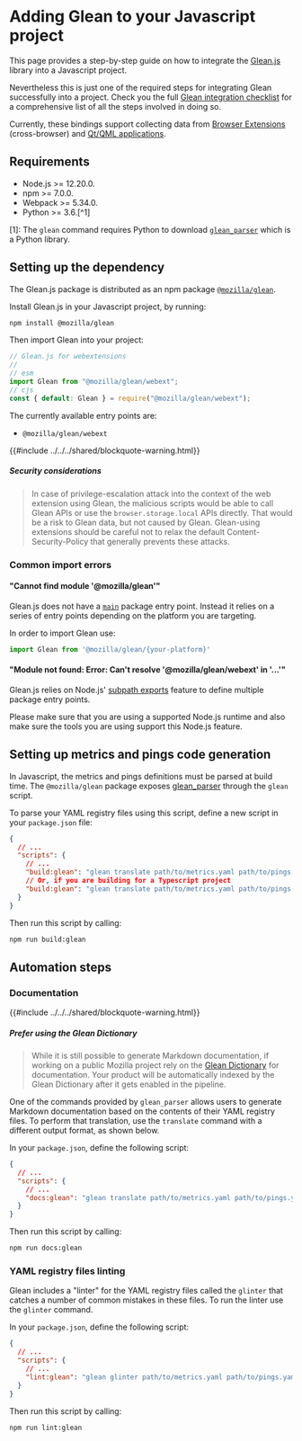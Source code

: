 # Adding Glean to your Javascript project

This page provides a step-by-step guide on how to integrate the [Glean.js](https://github.com/mozilla/glean.js/) library into a Javascript project.

Nevertheless this is just one of the required steps for integrating Glean successfully into a project. Check you the full [Glean integration checklist](./index.md) for a comprehensive list of all the steps involved in doing so.

Currently, these bindings support collecting data from [Browser Extensions](https://developer.mozilla.org/en-US/docs/Mozilla/Add-ons/WebExtensions) (cross-browser) and [Qt/QML applications](https://doc.qt.io/qt-5/qtqml-index.html).

## Requirements

* Node.js >= 12.20.0.
* npm >= 7.0.0.
* Webpack >= 5.34.0.
* Python >= 3.6.[^1]

[1]: The `glean` command requires Python to download [`glean_parser`](https://mozilla.github.io/glean_parser/) which is a Python library.

## Setting up the dependency

The Glean.js package is distributed as an npm package [`@mozilla/glean`](https://www.npmjs.com/package/@mozilla/glean).

Install Glean.js in your Javascript project, by running:

```bash
npm install @mozilla/glean
```

Then import Glean into your project:

```js
// Glean.js for webextensions
//
// esm
import Glean from "@mozilla/glean/webext";
// cjs
const { default: Glean } = require("@mozilla/glean/webext");
```

The currently available entry points are:

* `@mozilla/glean/webext`

{{#include ../../../shared/blockquote-warning.html}}

##### Security considerations

> In case of privilege-escalation attack into the context of the web extension using Glean, the malicious scripts would be able to call Glean APIs or use the `browser.storage.local` APIs directly.
> That would be a risk to Glean data, but not caused by Glean. Glean-using extensions should be careful not to relax the default Content-Security-Policy that generally prevents these attacks.

### Common import errors

#### "Cannot find module '@mozilla/glean'"

Glean.js does not have a [`main`](https://nodejs.org/api/packages.html#packages_main_entry_point_export) package entry point.
Instead it relies on a series of entry points depending on the platform you are targeting.
 
In order to import Glean use:

```js
import Glean from '@mozilla/glean/{your-platform}'
```
 
#### "Module not found: Error: Can't resolve '@mozilla/glean/webext' in '...'"
 
Glean.js relies on Node.js' [subpath exports](https://nodejs.org/api/packages.html#packages_subpath_exports)
feature to define multiple package entry points.
 
Please make sure that you are using a supported Node.js runtime and also make sure the tools you are using support this Node.js feature.

## Setting up metrics and pings code generation

In Javascript, the metrics and pings definitions must be parsed at build time.
The `@mozilla/glean` package exposes [glean_parser](https://github.com/mozilla/glean_parser) through the `glean` script.

To parse your YAML registry files using this script, define a new script in your `package.json` file:

```json
{
  // ...
  "scripts": {
    // ...
    "build:glean": "glean translate path/to/metrics.yaml path/to/pings.yaml -f javascript -o path/to/generated",
    // Or, if you are building for a Typescript project
    "build:glean": "glean translate path/to/metrics.yaml path/to/pings.yaml -f typescript -o path/to/generated"
  }
}
```

Then run this script by calling:

```bash
npm run build:glean
```

## Automation steps

### Documentation

{{#include ../../../shared/blockquote-warning.html}}

##### Prefer using the Glean Dictionary

> While it is still possible to generate Markdown documentation, if working on a public Mozilla project rely on the [Glean Dictionary] for documentation.
> Your product will be automatically indexed by the Glean Dictionary after it gets enabled in the pipeline.

One of the commands provided by `glean_parser` allows users to generate Markdown documentation based on the contents of their YAML registry files.
To perform that translation, use the `translate` command with a different output format, as shown below.

In your `package.json`, define the following script:

```json
{
  // ...
  "scripts": {
    // ...
    "docs:glean": "glean translate path/to/metrics.yaml path/to/pings.yaml -f markdown -o path/to/docs",
  }
}
```

Then run this script by calling:

```bash
npm run docs:glean
```

### YAML registry files linting

Glean includes a "linter" for the YAML registry files called the `glinter` that catches a number of common mistakes in these files.
To run the linter use the `glinter` command.

In your `package.json`, define the following script:

```json
{
  // ...
  "scripts": {
    // ...
    "lint:glean": "glean glinter path/to/metrics.yaml path/to/pings.yaml",
  }
}
```

Then run this script by calling:

```bash
npm run lint:glean
```

[Glean Dictionary]: https://dictionary.telemetry.mozilla.org
